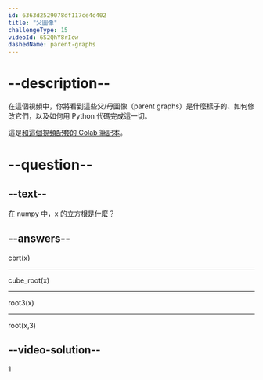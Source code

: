 ```yaml
---
id: 6363d2529078df117ce4c402
title: "父圖像"
challengeType: 15
videoId: 6S2QhY8rIcw
dashedName: parent-graphs
---
```


# --description--

在這個視頻中，你將看到這些父/母圖像（parent graphs）是什麼樣子的、如何修改它們，以及如何用 Python 代碼完成這一切。

這是<a href="https://colab.research.google.com/drive/1uwKuaHCC2WCUFKmXW-5NqWUlEP9ak7Pz?usp=sharing" target="_blank" rel="noopener noreferrer nofollow">和這個視頻配套的 Colab 筆記本</a>。

# --question--

## --text--

在 numpy 中，x 的立方根是什麼？

## --answers--

cbrt(x)

---

cube_root(x)

---

root3(x)

---

root(x,3)

## --video-solution--

1
